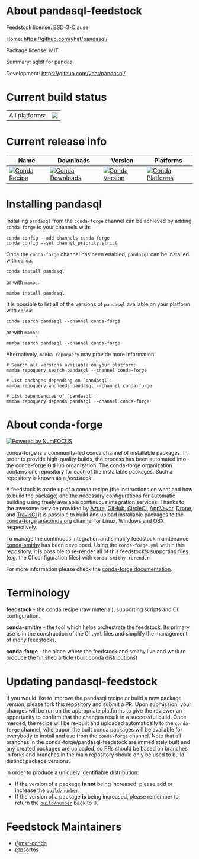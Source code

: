About pandasql-feedstock
========================

Feedstock license: [BSD-3-Clause](https://github.com/conda-forge/pandasql-feedstock/blob/main/LICENSE.txt)

Home: https://github.com/yhat/pandasql/

Package license: MIT

Summary: sqldf for pandas

Development: https://github.com/yhat/pandasql/

Current build status
====================


<table><tr><td>All platforms:</td>
    <td>
      <a href="https://dev.azure.com/conda-forge/feedstock-builds/_build/latest?definitionId=13071&branchName=main">
        <img src="https://dev.azure.com/conda-forge/feedstock-builds/_apis/build/status/pandasql-feedstock?branchName=main">
      </a>
    </td>
  </tr>
</table>

Current release info
====================

| Name | Downloads | Version | Platforms |
| --- | --- | --- | --- |
| [![Conda Recipe](https://img.shields.io/badge/recipe-pandasql-green.svg)](https://anaconda.org/conda-forge/pandasql) | [![Conda Downloads](https://img.shields.io/conda/dn/conda-forge/pandasql.svg)](https://anaconda.org/conda-forge/pandasql) | [![Conda Version](https://img.shields.io/conda/vn/conda-forge/pandasql.svg)](https://anaconda.org/conda-forge/pandasql) | [![Conda Platforms](https://img.shields.io/conda/pn/conda-forge/pandasql.svg)](https://anaconda.org/conda-forge/pandasql) |

Installing pandasql
===================

Installing `pandasql` from the `conda-forge` channel can be achieved by adding `conda-forge` to your channels with:

```
conda config --add channels conda-forge
conda config --set channel_priority strict
```

Once the `conda-forge` channel has been enabled, `pandasql` can be installed with `conda`:

```
conda install pandasql
```

or with `mamba`:

```
mamba install pandasql
```

It is possible to list all of the versions of `pandasql` available on your platform with `conda`:

```
conda search pandasql --channel conda-forge
```

or with `mamba`:

```
mamba search pandasql --channel conda-forge
```

Alternatively, `mamba repoquery` may provide more information:

```
# Search all versions available on your platform:
mamba repoquery search pandasql --channel conda-forge

# List packages depending on `pandasql`:
mamba repoquery whoneeds pandasql --channel conda-forge

# List dependencies of `pandasql`:
mamba repoquery depends pandasql --channel conda-forge
```


About conda-forge
=================

[![Powered by
NumFOCUS](https://img.shields.io/badge/powered%20by-NumFOCUS-orange.svg?style=flat&colorA=E1523D&colorB=007D8A)](https://numfocus.org)

conda-forge is a community-led conda channel of installable packages.
In order to provide high-quality builds, the process has been automated into the
conda-forge GitHub organization. The conda-forge organization contains one repository
for each of the installable packages. Such a repository is known as a *feedstock*.

A feedstock is made up of a conda recipe (the instructions on what and how to build
the package) and the necessary configurations for automatic building using freely
available continuous integration services. Thanks to the awesome service provided by
[Azure](https://azure.microsoft.com/en-us/services/devops/), [GitHub](https://github.com/),
[CircleCI](https://circleci.com/), [AppVeyor](https://www.appveyor.com/),
[Drone](https://cloud.drone.io/welcome), and [TravisCI](https://travis-ci.com/)
it is possible to build and upload installable packages to the
[conda-forge](https://anaconda.org/conda-forge) [anaconda.org](https://anaconda.org/)
channel for Linux, Windows and OSX respectively.

To manage the continuous integration and simplify feedstock maintenance
[conda-smithy](https://github.com/conda-forge/conda-smithy) has been developed.
Using the ``conda-forge.yml`` within this repository, it is possible to re-render all of
this feedstock's supporting files (e.g. the CI configuration files) with ``conda smithy rerender``.

For more information please check the [conda-forge documentation](https://conda-forge.org/docs/).

Terminology
===========

**feedstock** - the conda recipe (raw material), supporting scripts and CI configuration.

**conda-smithy** - the tool which helps orchestrate the feedstock.
                   Its primary use is in the construction of the CI ``.yml`` files
                   and simplify the management of *many* feedstocks.

**conda-forge** - the place where the feedstock and smithy live and work to
                  produce the finished article (built conda distributions)


Updating pandasql-feedstock
===========================

If you would like to improve the pandasql recipe or build a new
package version, please fork this repository and submit a PR. Upon submission,
your changes will be run on the appropriate platforms to give the reviewer an
opportunity to confirm that the changes result in a successful build. Once
merged, the recipe will be re-built and uploaded automatically to the
`conda-forge` channel, whereupon the built conda packages will be available for
everybody to install and use from the `conda-forge` channel.
Note that all branches in the conda-forge/pandasql-feedstock are
immediately built and any created packages are uploaded, so PRs should be based
on branches in forks and branches in the main repository should only be used to
build distinct package versions.

In order to produce a uniquely identifiable distribution:
 * If the version of a package **is not** being increased, please add or increase
   the [``build/number``](https://docs.conda.io/projects/conda-build/en/latest/resources/define-metadata.html#build-number-and-string).
 * If the version of a package **is** being increased, please remember to return
   the [``build/number``](https://docs.conda.io/projects/conda-build/en/latest/resources/define-metadata.html#build-number-and-string)
   back to 0.

Feedstock Maintainers
=====================

* [@mxr-conda](https://github.com/mxr-conda/)
* [@psortos](https://github.com/psortos/)

